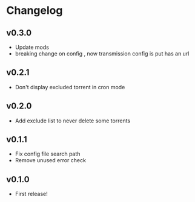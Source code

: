 # Changelog

## v0.3.0
 * Update mods
 * breaking change on config , now transmission config is put has an url

## v0.2.1
 * Don't display excluded torrent in cron mode

## v0.2.0
 * Add exclude list to never delete some torrents

## v0.1.1
 * Fix config file search path
 * Remove unused error check

## v0.1.0
 * First release!
